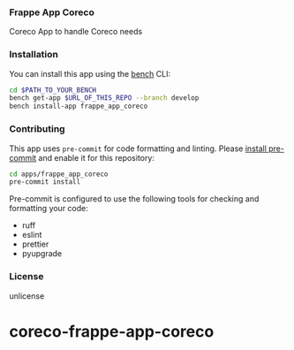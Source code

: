 ### Frappe App Coreco

Coreco App to handle Coreco needs

### Installation

You can install this app using the [bench](https://github.com/frappe/bench) CLI:

```bash
cd $PATH_TO_YOUR_BENCH
bench get-app $URL_OF_THIS_REPO --branch develop
bench install-app frappe_app_coreco
```

### Contributing

This app uses `pre-commit` for code formatting and linting. Please [install pre-commit](https://pre-commit.com/#installation) and enable it for this repository:

```bash
cd apps/frappe_app_coreco
pre-commit install
```

Pre-commit is configured to use the following tools for checking and formatting your code:

- ruff
- eslint
- prettier
- pyupgrade

### License

unlicense
# coreco-frappe-app-coreco
